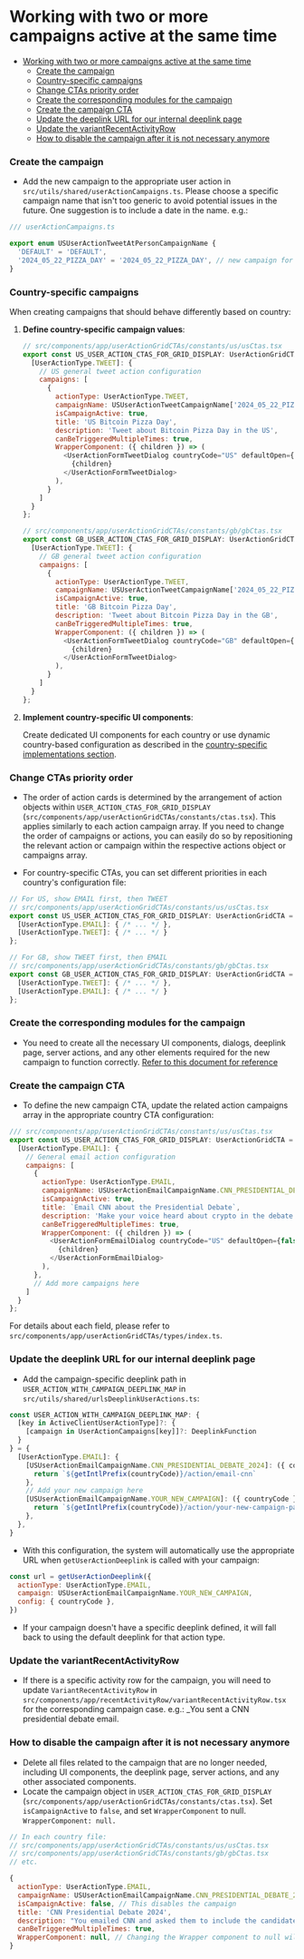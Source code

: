 # Working with two or more campaigns active at the same time

- [Working with two or more campaigns active at the same time](#working-with-two-or-more-campaigns-active-at-the-same-time)
  - [Create the campaign](#create-the-campaign)
  - [Country-specific campaigns](#country-specific-campaigns)
  - [Change CTAs priority order](#change-ctas-priority-order)
  - [Create the corresponding modules for the campaign](#create-the-corresponding-modules-for-the-campaign)
  - [Create the campaign CTA](#create-the-campaign-cta)
  - [Update the deeplink URL for our internal deeplink page](#update-the-deeplink-url-for-our-internal-deeplink-page)
  - [Update the variantRecentActivityRow](#update-the-variantrecentactivityrow)
  - [How to disable the campaign after it is not necessary anymore](#how-to-disable-the-campaign-after-it-is-not-necessary-anymore)

### Create the campaign

- Add the new campaign to the appropriate user action in `src/utils/shared/userActionCampaigns.ts`. Please choose a specific campaign name that isn't too generic to avoid potential issues in the future. One suggestion is to include a date in the name. e.g.:

```javascript
/// userActionCampaigns.ts

export enum USUserActionTweetAtPersonCampaignName {
  'DEFAULT' = 'DEFAULT',
  '2024_05_22_PIZZA_DAY' = '2024_05_22_PIZZA_DAY', // new campaign for tweet at person action
}
```

### Country-specific campaigns

When creating campaigns that should behave differently based on country:

1. **Define country-specific campaign values**:

   ```javascript
   // src/components/app/userActionGridCTAs/constants/us/usCtas.tsx
   export const US_USER_ACTION_CTAS_FOR_GRID_DISPLAY: UserActionGridCTA = {
     [UserActionType.TWEET]: {
       // US general tweet action configuration
       campaigns: [
         {
           actionType: UserActionType.TWEET,
           campaignName: USUserActionTweetCampaignName['2024_05_22_PIZZA_DAY'],
           isCampaignActive: true,
           title: 'US Bitcoin Pizza Day',
           description: 'Tweet about Bitcoin Pizza Day in the US',
           canBeTriggeredMultipleTimes: true,
           WrapperComponent: ({ children }) => (
             <UserActionFormTweetDialog countryCode="US" defaultOpen={false}>
               {children}
             </UserActionFormTweetDialog>
           ),
         }
       ]
     }
   };

   // src/components/app/userActionGridCTAs/constants/gb/gbCtas.tsx
   export const GB_USER_ACTION_CTAS_FOR_GRID_DISPLAY: UserActionGridCTA = {
     [UserActionType.TWEET]: {
       // GB general tweet action configuration
       campaigns: [
         {
           actionType: UserActionType.TWEET,
           campaignName: USUserActionTweetCampaignName['2024_05_22_PIZZA_DAY'],
           isCampaignActive: true,
           title: 'GB Bitcoin Pizza Day',
           description: 'Tweet about Bitcoin Pizza Day in the GB',
           canBeTriggeredMultipleTimes: true,
           WrapperComponent: ({ children }) => (
             <UserActionFormTweetDialog countryCode="GB" defaultOpen={false}>
               {children}
             </UserActionFormTweetDialog>
           ),
         }
       ]
     }
   };
   ```

2. **Implement country-specific UI components**:

   Create dedicated UI components for each country or use dynamic country-based configuration as described in the [country-specific implementations section](/docs/Add%20a%20new%20user%20action.md#country-specific-implementations).

### Change CTAs priority order

- The order of action cards is determined by the arrangement of action objects within `USER_ACTION_CTAS_FOR_GRID_DISPLAY` (`src/components/app/userActionGridCTAs/constants/ctas.tsx`). This applies similarly to each action campaign array. If you need to change the order of campaigns or actions, you can easily do so by repositioning the relevant action or campaign within the respective actions object or campaigns array.

- For country-specific CTAs, you can set different priorities in each country's configuration file:

```javascript
// For US, show EMAIL first, then TWEET
// src/components/app/userActionGridCTAs/constants/us/usCtas.tsx
export const US_USER_ACTION_CTAS_FOR_GRID_DISPLAY: UserActionGridCTA = {
  [UserActionType.EMAIL]: { /* ... */ },
  [UserActionType.TWEET]: { /* ... */ }
};

// For GB, show TWEET first, then EMAIL
// src/components/app/userActionGridCTAs/constants/gb/gbCtas.tsx
export const GB_USER_ACTION_CTAS_FOR_GRID_DISPLAY: UserActionGridCTA = {
  [UserActionType.TWEET]: { /* ... */ },
  [UserActionType.EMAIL]: { /* ... */ }
};
```

### Create the corresponding modules for the campaign

- You need to create all the necessary UI components, dialogs, deeplink page, server actions, and any other elements required for the new campaign to function correctly. [Refer to this document for reference](/docs/Add%20a%20new%20user%20action.md#create-ui)

### Create the campaign CTA

- To define the new campaign CTA, update the related action campaigns array in the appropriate country CTA configuration:

```javascript
/// src/components/app/userActionGridCTAs/constants/us/usCtas.tsx
export const US_USER_ACTION_CTAS_FOR_GRID_DISPLAY: UserActionGridCTA = {
  [UserActionType.EMAIL]: {
    // General email action configuration
    campaigns: [
      {
        actionType: UserActionType.EMAIL,
        campaignName: USUserActionEmailCampaignName.CNN_PRESIDENTIAL_DEBATE_2024,
        isCampaignActive: true,
        title: `Email CNN about the Presidential Debate`,
        description: 'Make your voice heard about crypto in the debate. We make it easy.',
        canBeTriggeredMultipleTimes: true,
        WrapperComponent: ({ children }) => (
          <UserActionFormEmailDialog countryCode="US" defaultOpen={false}>
            {children}
          </UserActionFormEmailDialog>
        ),
      },
      // Add more campaigns here
    ]
  }
};
```

For details about each field, please refer to `src/components/app/userActionGridCTAs/types/index.ts`.

### Update the deeplink URL for our internal deeplink page

- Add the campaign-specific deeplink path in `USER_ACTION_WITH_CAMPAIGN_DEEPLINK_MAP` in `src/utils/shared/urlsDeeplinkUserActions.ts`:

```javascript
const USER_ACTION_WITH_CAMPAIGN_DEEPLINK_MAP: {
  [key in ActiveClientUserActionType]?: {
    [campaign in UserActionCampaigns[key]]?: DeeplinkFunction
  }
} = {
  [UserActionType.EMAIL]: {
    [USUserActionEmailCampaignName.CNN_PRESIDENTIAL_DEBATE_2024]: ({ countryCode }) => {
      return `${getIntlPrefix(countryCode)}/action/email-cnn`
    },
    // Add your new campaign here
    [USUserActionEmailCampaignName.YOUR_NEW_CAMPAIGN]: ({ countryCode }) => {
      return `${getIntlPrefix(countryCode)}/action/your-new-campaign-path`
    },
  },
}
```

- With this configuration, the system will automatically use the appropriate URL when `getUserActionDeeplink` is called with your campaign:

```javascript
const url = getUserActionDeeplink({
  actionType: UserActionType.EMAIL,
  campaign: USUserActionEmailCampaignName.YOUR_NEW_CAMPAIGN,
  config: { countryCode },
})
```

- If your campaign doesn't have a specific deeplink defined, it will fall back to using the default deeplink for that action type.

### Update the variantRecentActivityRow

- If there is a specific activity row for the campaign, you will need to update `VariantRecentActivityRow` in `src/components/app/recentActivityRow/variantRecentActivityRow.tsx` for the corresponding campaign case. e.g.: \_You sent a CNN presidential debate email.

### How to disable the campaign after it is not necessary anymore

- Delete all files related to the campaign that are no longer needed, including UI components, the deeplink page, server actions, and any other associated components.
- Locate the campaign object in `USER_ACTION_CTAS_FOR_GRID_DISPLAY` (`src/components/app/userActionGridCTAs/constants/ctas.tsx`). Set `isCampaignActive` to `false`, and set `WrapperComponent` to null. `WrapperComponent: null.`

```javascript
// In each country file:
// src/components/app/userActionGridCTAs/constants/us/usCtas.tsx
// src/components/app/userActionGridCTAs/constants/gb/gbCtas.tsx
// etc.

{
  actionType: UserActionType.EMAIL,
  campaignName: USUserActionEmailCampaignName.CNN_PRESIDENTIAL_DEBATE_2024,
  isCampaignActive: false, // This disables the campaign
  title: 'CNN Presidential Debate 2024',
  description: "You emailed CNN and asked them to include the candidates' stance on crypto.",
  canBeTriggeredMultipleTimes: true,
  WrapperComponent: null, // Changing the Wrapper component to null will enable you to delete all campaign files.
}
```

